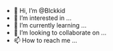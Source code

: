 - 👋 Hi, I’m @Blckkid
- 👀 I’m interested in ...
- 🌱 I’m currently learning ...
- 💞️ I’m looking to collaborate on ...
- 📫 How to reach me ...

<!---
Blckkid/Blckkid is a ✨ special ✨ repository because its `README.md` (this file) appears on your GitHub profile.
You can click the Preview link to take a look at your changes.
--->
